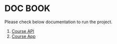 # DOC BOOK

Please check below documentation to run the project.

1. [Course API](./client/README.md)
2. [Course App](./server/README.md)
